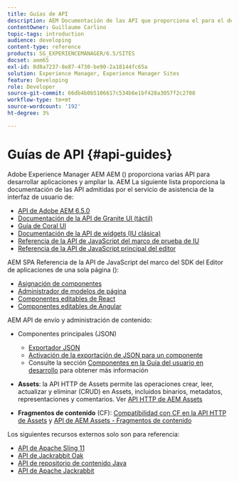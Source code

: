 ```yaml
---
title: Guías de API
description: AEM Documentación de las API que proporciona el para el desarrollo de aplicaciones
contentOwner: Guillaume Carlino
topic-tags: introduction
audience: developing
content-type: reference
products: SG_EXPERIENCEMANAGER/6.5/SITES
docset: aem65
exl-id: 8d8a7237-8e87-4730-be90-2a18144fc65a
solution: Experience Manager, Experience Manager Sites
feature: Developing
role: Developer
source-git-commit: 66db4b0b5106617c534b6e1bf428a3057f2c2708
workflow-type: tm+mt
source-wordcount: '192'
ht-degree: 3%

---
```


# Guías de API {#api-guides}

Adobe Experience Manager AEM AEM () proporciona varias API para desarrollar aplicaciones y ampliar la. AEM La siguiente lista proporciona la documentación de las API admitidas por el servicio de asistencia de la interfaz de usuario de:

* [API de Adobe AEM 6.5.0](https://www.adobe.io/experience-manager/reference-materials/6-5/javadoc/index.html)
* [Documentación de la API de Granite UI (táctil)](https://www.adobe.io/experience-manager/reference-materials/6-5/granite-ui/api/index.html)
* [Guía de Coral UI](https://www.adobe.io/experience-manager/reference-materials/6-5/coral-ui/coralui3/index.html)
* [Documentación de la API de widgets (IU clásica)](https://www.adobe.io/experience-manager/reference-materials/6-5/widgets-api/index.html)
* [Referencia de la API de JavaScript del marco de prueba de IU](https://www.adobe.io/experience-manager/reference-materials/6-5/test-api/index.html)
* [Referencia de la API de JavaScript principal del editor](https://www.adobe.io/experience-manager/reference-materials/6-5/jsdoc/ui-touch/editor-core/index.html)

AEM SPA Referencia de la API de JavaScript del marco del SDK del Editor de aplicaciones de una sola página ():

* [Asignación de componentes](https://www.npmjs.com/package/@adobe/aem-spa-component-mapping)
* [Administrador de modelos de página](https://www.npmjs.com/package/@adobe/aem-spa-page-model-manager)
* [Componentes editables de React](https://www.npmjs.com/package/@adobe/aem-react-editable-components)
* [Componentes editables de Angular](https://www.npmjs.com/package/@adobe/aem-angular-editable-components)

AEM API de envío y administración de contenido:

* Componentes principales (JSON)

   * [Exportador JSON](/help/sites-developing/json-exporter.md)
   * [Activación de la exportación de JSON para un componente](/help/sites-developing/json-exporter-components.md)
   * Consulte la sección [Componentes en la Guía del usuario en desarrollo](/help/sites-developing/getting-started.md) para obtener más información

* **Assets**: la API HTTP de Assets permite las operaciones crear, leer, actualizar y eliminar (CRUD) en Assets, incluidos binarios, metadatos, representaciones y comentarios. Ver [API HTTP de AEM Assets](/help/assets/mac-api-assets.md)

* **Fragmentos de contenido** (CF): [Compatibilidad con CF en la API HTTP de Assets](/help/assets/assets-api-content-fragments.md) y [API de AEM Assets - Fragmentos de contenido](https://www.adobe.io/experience-manager/reference-materials/6-5/assets-api-content-fragments/index.html)

Los siguientes recursos externos solo son para referencia:

* [API de Apache Sling 11](https://sling.apache.org/apidocs/sling11/)
* [API de Jackrabbit Oak](https://jackrabbit.apache.org/oak/docs/oak_api/overview.html)
* [API de repositorio de contenido Java](https://www.adobe.io/experience-manager/reference-materials/spec/javax.jcr/javadocs/jcr-2.0/index.html)
* [API de Apache Jackrabbit](https://jackrabbit.apache.org/api)
